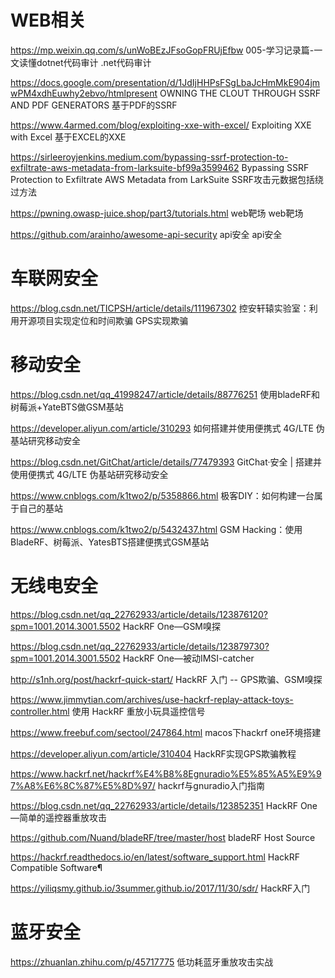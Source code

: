 # WEB相关

https://mp.weixin.qq.com/s/unWoBEzJFsoGopFRUjEfbw	005-学习记录篇-一文读懂dotnet代码审计	.net代码审计

https://docs.google.com/presentation/d/1JdIjHHPsFSgLbaJcHmMkE904jmwPM4xdhEuwhy2ebvo/htmlpresent	OWNING THE CLOUT THROUGH SSRF AND PDF GENERATORS	基于PDF的SSRF

https://www.4armed.com/blog/exploiting-xxe-with-excel/	Exploiting XXE with Excel	基于EXCEL的XXE

https://sirleeroyjenkins.medium.com/bypassing-ssrf-protection-to-exfiltrate-aws-metadata-from-larksuite-bf99a3599462	Bypassing SSRF Protection to Exfiltrate AWS Metadata from LarkSuite	SSRF攻击元数据包括绕过方法

https://pwning.owasp-juice.shop/part3/tutorials.html	web靶场	web靶场

https://github.com/arainho/awesome-api-security	api安全	api安全


# 车联网安全

https://blog.csdn.net/TICPSH/article/details/111967302	控安轩辕实验室：利用开源项目实现定位和时间欺骗	GPS实现欺骗





# 移动安全

https://blog.csdn.net/qq_41998247/article/details/88776251  使用bladeRF和树莓派+YateBTS做GSM基站

https://developer.aliyun.com/article/310293  如何搭建并使用便携式 4G/LTE 伪基站研究移动安全

https://blog.csdn.net/GitChat/article/details/77479393   GitChat·安全 | 搭建并使用便携式 4G/LTE 伪基站研究移动安全

https://www.cnblogs.com/k1two2/p/5358866.html  极客DIY：如何构建一台属于自己的基站

https://www.cnblogs.com/k1two2/p/5432437.html     GSM Hacking：使用BladeRF、树莓派、YatesBTS搭建便携式GSM基站




# 无线电安全

https://blog.csdn.net/qq_22762933/article/details/123876120?spm=1001.2014.3001.5502  HackRF One—GSM嗅探

https://blog.csdn.net/qq_22762933/article/details/123879730?spm=1001.2014.3001.5502   HackRF One—被动IMSI-catcher

http://s1nh.org/post/hackrf-quick-start/ HackRF 入门 -- GPS欺骗、GSM嗅探

https://www.jimmytian.com/archives/use-hackrf-replay-attack-toys-controller.html  使用 HackRF 重放小玩具遥控信号

https://www.freebuf.com/sectool/247864.html   macos下hackrf one环境搭建

https://developer.aliyun.com/article/310404  HackRF实现GPS欺骗教程


https://www.hackrf.net/hackrf%E4%B8%8Egnuradio%E5%85%A5%E9%97%A8%E6%8C%87%E5%8D%97/   hackrf与gnuradio入门指南

https://blog.csdn.net/qq_22762933/article/details/123852351  HackRF One—简单的遥控器重放攻击

https://github.com/Nuand/bladeRF/tree/master/host  bladeRF Host Source

https://hackrf.readthedocs.io/en/latest/software_support.html  HackRF Compatible Software¶

https://yiliqsmy.github.io/3summer.github.io/2017/11/30/sdr/    HackRF入门


# 蓝牙安全

https://zhuanlan.zhihu.com/p/45717775  低功耗蓝牙重放攻击实战



